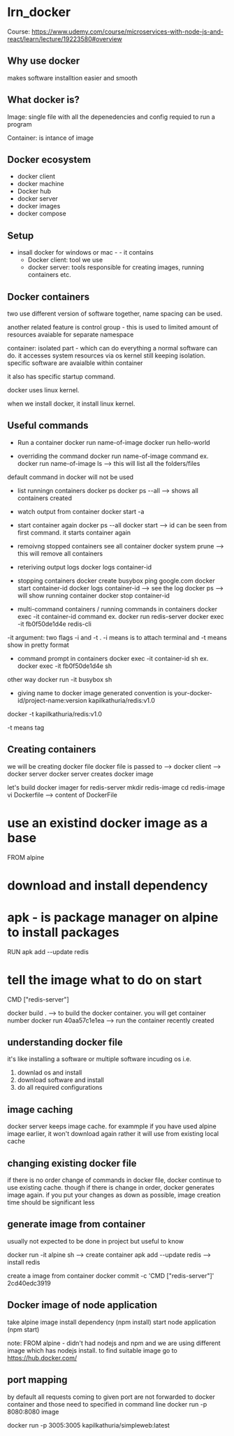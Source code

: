 # lrn_docker
Course: https://www.udemy.com/course/microservices-with-node-js-and-react/learn/lecture/19223580#overview

## Why use docker
makes software installtion easier and smooth

## What docker is?
Image: single file with all the depenedencies and config requied to run a program

Container: is intance of image

## Docker ecosystem
* docker client
* docker machine
* Docker hub
* docker server
* docker images
* docker compose

## Setup
* insall docker for windows or mac - - it contains
   * Docker client: tool we use
   * docker server: tools responsible for creating images, running containers etc.

## Docker containers
two use different version of software together, name spacing can be used. 

another related feature is control group - this is used to limited amount of resources avaiable for separate namespace

container: isolated part  - which can do everything  a normal software can do. it accesses system resources via os kernel still keeping isolation.
specific software are avaialble within container

it also has specific startup command.

docker uses linux kernel.

when we install docker, it install linux kernel.

## Useful commands
* Run a container
docker run name-of-image
docker run hello-world

* overriding the command
docker run name-of-image command
ex. docker run name-of-image ls --> this will list all the folders/files

default command in docker will not be used

* list runningn containers
docker ps
docker ps --all --> shows all containers created

* watch output from container
docker start -a <image-id>

* start container again
docker ps --all
docker start <id>  --> id can be seen from first command. it starts container again

* remoivng stopped containers
see all container
docker system prune --> this will remove all containers

* reteriving output logs
docker logs container-id

* stopping containers
docker create busybox ping google.com
docker start container-id
docker logs container-id --> see the log
docker ps --> will show running container
docker stop container-id

* multi-command containers / running commands in containers
docker exec -it container-id command
ex. 
docker run redis-server
docker exec -it fb0f50de1d4e redis-cli

-it argument: two flags -i and -t . -i means is to attach terminal and -t means show in pretty format

* command prompt in containers
docker exec -it container-id sh
ex. docker exec -it fb0f50de1d4e sh

other way
docker run -it busybox sh

* giving name to docker image generated
convention  is
your-docker-id/project-name:version
kapilkathuria/redis:v1.0

docker -t kapilkathuria/redis:v1.0

-t means tag

## Creating containers
we will be creating docker file
docker file is passed to --> docker client --> docker server
docker server creates docker image

let's build docker imager for redis-server
mkdir redis-image
cd redis-image
vi Dockerfile --> content of DockerFile   
   # use an existind docker image as a base
   FROM alpine 

   # download and install  dependency
   # apk - is package manager on alpine to install packages
   RUN apk add --update redis

   # tell the image what to do on start
   CMD ["redis-server"]

docker build . --> to build the docker container.  you will get container number
docker run 40aa57c1e1ea --> run the container recently created


## understanding docker file
it's like installing a software or multiple software incuding os
i.e. 
1. downlad os and install
2. download software and install
3. do all required configurations

## image caching
docker server keeps image cache. for exammple if you  have used alpine image earlier, it won't download again rather it will use from existing local cache

## changing existing docker file
if there is no order change of commands in docker file, docker continue to use existing cache. though if there is change in order, docker generates image again. if you put your changes as down as possible, image creation time should be significant less 

## generate image from container
usually not expected to be done in project but useful to know


docker run -it alpine sh  --> create container
apk add --update redis --> install redis

create a image from container
docker commit -c 'CMD ["redis-server"]' 2cd40edc3919

## Docker image of node application
take alpine image
install dependency (npm install)
start node application (npm start)

note: FROM alpine - didn't had nodejs and npm and we  are using different image which has nodejs install. to find suitable image go to https://hub.docker.com/ 

## port mapping
by default all requests coming to given port are not forwarded to docker container and those need to specified in command line
docker run -p 8080:8080 image

docker run -p 3005:3005 kapilkathuria/simpleweb:latest

